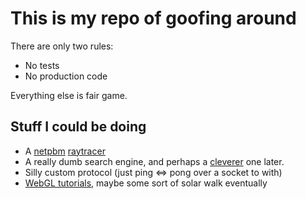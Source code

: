 # This is my repo of goofing around

There are only two rules:

* No tests
* No production code

Everything else is fair game.

## Stuff I could be doing

* A [netpbm](http://en.wikipedia.org/wiki/Netpbm_format) [raytracer](http://en.wikipedia.org/wiki/Ray%20tracing%20%28graphics%29)
* A really dumb search engine, and perhaps a [cleverer](http://nlp.stanford.edu/IR-book/html/htmledition/irbook.html) one later.
* Silly custom protocol (just ping <=> pong over a socket to with)
* [WebGL tutorials](http://learningwebgl.com/blog/?page_id=1217), maybe some sort of solar walk eventually
